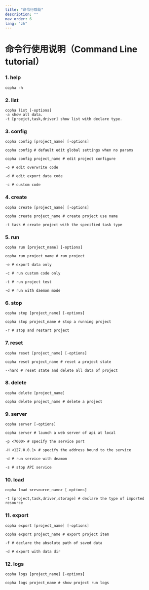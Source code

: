 ```yaml
---
title: "命令行帮助"
description: ""
nav_order: 6
lang: "zh"
---
```


# 命令行使用说明（Command Line tutorial）

### 1. help
```
copha -h
```

### 2. list
```
copha list [-options]
-a show all data.
-t [proejct,task,driver] show list with declare type.
```

### 3. config
```
copha config [project_name] [-options]

copha config # default edit global settings when no params

copha config project_name # edit project configure

-o # edit overwrite code

-d # edit export data code

-c # custom code

```

### 4. create
```
copha create [project_name] [-options]

copha create project_name # create project use name

-t task # create project with the specified task type

```

### 5. run
```
copha run [project_name] [-options]

copha run project_name # run project

-e # export data only

-c # run custom code only

-t # run project test

-d # run with daemon mode
```

### 6. stop
```
copha stop [project_name] [-options]

copha stop project_name # stop a running project

-r # stop and restart project
```

### 7. reset
```
copha reset [project_name] [-options]

copha reset project_name # reset a project state

--hard # reset state and delete all data of project
```

### 8. delete
```
copha delete [project_name]

copha delete project_name # delete a project
```

### 9. server
```
copha server [-options]

copha server # launch a web server of api at local

-p <7000> # specify the service port

-H <127.0.0.1> # specify the address bound to the service

-d # run service with deamon

-s # stop API service
```

### 10. load
```
copha load <resource_name> [-options]

-t [project,task,driver,storage] # declare the type of imported resource
```

### 11. export
```
copha export [project_name] [-options]

copha export project_name # export project item

-f # declare the absolute path of saved data

-d # export with data dir
```

### 12. logs
```
copha logs [project_name] [-options]

copha logs project_name # show project run logs
```
